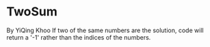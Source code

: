 # TwoSum
By YiQing Khoo
If two of the same numbers are the solution, code will return a '-1' rather than the indices of the numbers.
